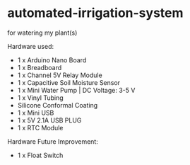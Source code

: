 # automated-irrigation-system
 for watering my plant(s)
 
 Hardware used: 
 - 1 x Arduino Nano Board
 - 1 x Breadboard
 - 1 x Channel 5V Relay Module
 - 1 x Capacitive Soil Moisture Sensor 
 - 1 x Mini Water Pump | DC Voltage: 3-5 V
 - 1 x Vinyl Tubing
 - Silicone Conformal Coating
 - 1 x Mini USB
 - 1 x 5V 2.1A USB PLUG
 - 1 x RTC Module
 
 
Hardware Future Improvement:
- 1 x Float Switch
